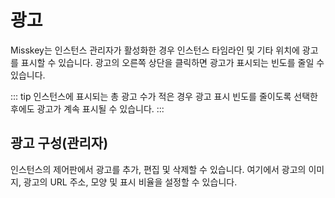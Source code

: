 # 광고

Misskey는 인스턴스 관리자가 활성화한 경우 인스턴스 타임라인 및 기타 위치에 광고를 표시할 수 있습니다.
광고의 오른쪽 상단을 클릭하면 광고가 표시되는 빈도를 줄일 수 있습니다.

::: tip
인스턴스에 표시되는 총 광고 수가 적은 경우 광고 표시 빈도를 줄이도록 선택한 후에도 광고가 계속 표시될 수 있습니다.
:::

## 광고 구성(관리자)

인스턴스의 제어판에서 광고를 추가, 편집 및 삭제할 수 있습니다.
여기에서 광고의 이미지, 광고의 URL 주소, 모양 및 표시 비율을 설정할 수 있습니다.